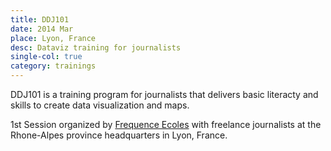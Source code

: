```yaml
---
title: DDJ101
date: 2014 Mar
place: Lyon, France
desc: Dataviz training for journalists
single-col: true
category: trainings
---
```


DDJ101 is a  training program for journalists that delivers basic literacty and  skills to create data visualization and maps. 

1st Session organized by [Frequence Ecoles](http://www.frequence-ecoles.org) with freelance journalists at the Rhone-Alpes province headquarters in Lyon, France.
